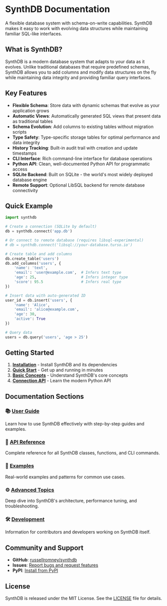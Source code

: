 # SynthDB Documentation

A flexible database system with schema-on-write capabilities. SynthDB makes it easy to work with evolving data structures while maintaining familiar SQL-like interfaces.

## What is SynthDB?

SynthDB is a modern database system that adapts to your data as it evolves. Unlike traditional databases that require predefined schemas, SynthDB allows you to add columns and modify data structures on the fly while maintaining data integrity and providing familiar query interfaces.

## Key Features

- **Flexible Schema**: Store data with dynamic schemas that evolve as your application grows
- **Automatic Views**: Automatically generated SQL views that present data as traditional tables
- **Schema Evolution**: Add columns to existing tables without migration scripts
- **Type Safety**: Type-specific storage tables for optimal performance and data integrity
- **History Tracking**: Built-in audit trail with creation and update timestamps
- **CLI Interface**: Rich command-line interface for database operations
- **Python API**: Clean, well-documented Python API for programmatic access
- **SQLite Backend**: Built on SQLite - the world's most widely deployed database engine
- **Remote Support**: Optional LibSQL backend for remote database connectivity

## Quick Example

```python
import synthdb

# Create a connection (SQLite by default)
db = synthdb.connect('app.db')

# Or connect to remote database (requires libsql-experimental)
# db = synthdb.connect('libsql://your-database.turso.io')

# Create table and add columns
db.create_table('users')
db.add_columns('users', {
    'name': 'text',
    'email': 'user@example.com',  # Infers text type
    'age': 25,                    # Infers integer type
    'score': 95.5                 # Infers real type
})

# Insert data with auto-generated ID
user_id = db.insert('users', {
    'name': 'Alice',
    'email': 'alice@example.com',
    'age': 30,
    'active': True
})

# Query data
users = db.query('users', 'age > 25')
```

## Getting Started

1. **[Installation](getting-started/installation.md)** - Install SynthDB and its dependencies
2. **[Quick Start](getting-started/quickstart.md)** - Get up and running in minutes
3. **[Basic Concepts](getting-started/concepts.md)** - Understand SynthDB's core concepts
4. **[Connection API](user-guide/connection-api.md)** - Learn the modern Python API

## Documentation Sections

### 📚 [User Guide](user-guide/connection-api.md)
Learn how to use SynthDB effectively with step-by-step guides and examples.

### 🔧 [API Reference](api/connection.md)
Complete reference for all SynthDB classes, functions, and CLI commands.

### 🚀 [Examples](examples/basic.md)
Real-world examples and patterns for common use cases.

### ⚙️ [Advanced Topics](advanced/backends.md)
Deep dive into SynthDB's architecture, performance tuning, and troubleshooting.

### 🛠️ [Development](development/contributing.md)
Information for contributors and developers working on SynthDB itself.

## Community and Support

- **GitHub**: [russellromney/synthdb](https://github.com/russellromney/synthdb)
- **Issues**: [Report bugs and request features](https://github.com/russellromney/synthdb/issues)
- **PyPI**: [Install from PyPI](https://pypi.org/project/synthdb/)

## License

SynthDB is released under the MIT License. See the [LICENSE](https://github.com/russellromney/synthdb/blob/main/LICENSE) file for details.